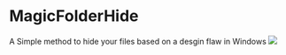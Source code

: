 MagicFolderHide
===============

A Simple method to hide your files based on a desgin flaw in Windows
<img src="http://i.imgur.com/JEzXe7P.png">
